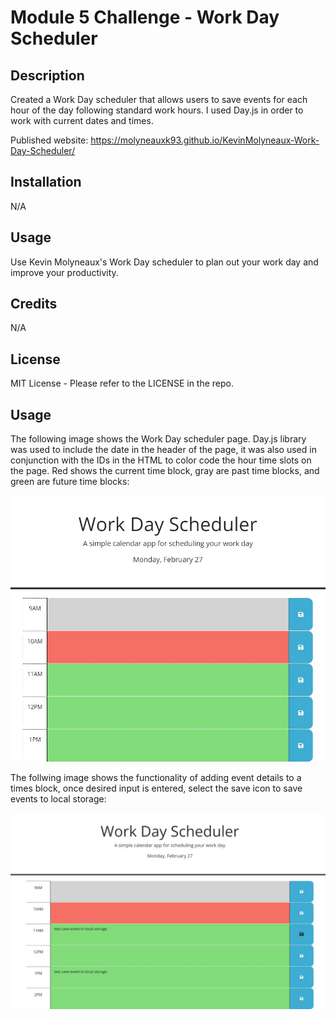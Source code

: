 # Module 5 Challenge - Work Day Scheduler

## Description

Created a Work Day scheduler that allows users to save events for each hour of the day following standard work hours. I used Day.js in order to work with current dates and times.

Published website:  https://molyneauxk93.github.io/KevinMolyneaux-Work-Day-Scheduler/

## Installation

N/A

## Usage

Use Kevin Molyneaux's Work Day scheduler to plan out your work day and improve your productivity.

## Credits

N/A

## License

MIT License - Please refer to the LICENSE in the repo.

## Usage
The following image shows the Work Day scheduler page. Day.js library was used to include the date in the header of the page, it was also used in conjunction with the IDs in the HTML to color code the hour time slots on the page. Red shows the current time block, gray are past time blocks, and green are future time blocks:

![alt text](images/WorkDayScheduler1.jpg)

The follwing image shows the functionality of adding event details to a times block, once desired input is entered, select the save icon to save events to local storage:

![alt text](images/WorkDayAddEvents.jpg)


